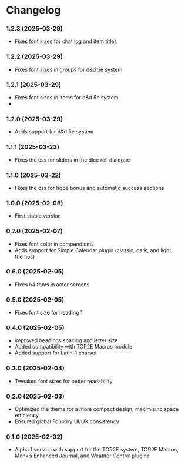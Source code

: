 # Changelog

### 1.2.3 (2025-03-29)
- Fixes font sizes for chat log and item titles

### 1.2.2 (2025-03-29)
- Fixes font sizes in groups for d&d 5e system

### 1.2.1 (2025-03-29)
- Fixes font sizes in items for d&d 5e system
- 
### 1.2.0 (2025-03-29)
- Adds support for d&d 5e system

### 1.1.1 (2025-03-23)
- Fixes the css for sliders in the dice roll dialogue 

### 1.1.0 (2025-03-22)
- Fixes the css for hope bonus and automatic success sections

### 1.0.0 (2025-02-08)
- First stable version

### 0.7.0 (2025-02-07)
- Fixes font color in compendiums
- Adds support for Simple Calendar plugin (classic, dark, and light themes)

### 0.6.0 (2025-02-05)
- Fixes h4 fonts in actor screens

### 0.5.0 (2025-02-05)
- Fixes font size for heading 1

### 0.4.0 (2025-02-05)
- Improved headings spacing and letter size
- Added compatibility with TOR2E Macros module
- Added support for Latin-1 charset

### 0.3.0 (2025-02-04)
- Tweaked font sizes for better readability

### 0.2.0 (2025-02-03)
- Optimized the theme for a more compact design, maximizing space efficiency
- Ensured global Foundry UI/UX consistency

### 0.1.0 (2025-02-02)
- Alpha 1 version with support for the TOR2E system, TOR2E Macros, Monk’s Enhanced Journal, and Weather Control plugins 